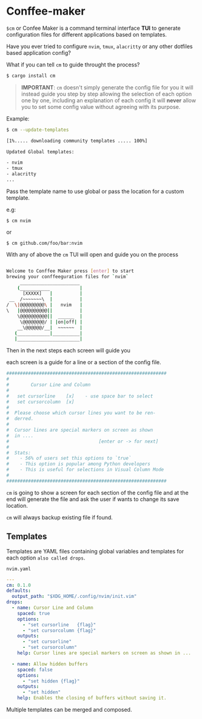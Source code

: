 # Conffee-maker

`$cm` or Confee Maker is a command terminal interface **TUI**
to generate configuration files for different applications based on templates.

Have you ever tried to configure `nvim`, `tmux`, `alacritty` or any other
dotfiles based application config?

What if you can tell `cm` to guide throught the process?

```bash
$ cargo install cm
```

> **IMPORTANT**: `cm` doesn't simply generate the config file for you
> it will instead guide you step by step allowing the selection of each
> option one by one, including an explanation of each config it will
> **never** allow you to set some config value without agreeing with its
> purpose.

Example:

```bash
$ cm --update-templates

[1%..... downloading community templates ..... 100%]

Updated Global templates:

- nvim
- tmux
- alacritty
...
```

Pass the template name to use global or pass the location for a custom template.

e.g:

`$ cm nvim`

or

`$ cm github.com/foo/bar:nvim`

With any of above the `cm` TUI will open and guide you on the process

```bash

Welcome to Conffee Maker press [enter] to start
brewing your conffeeguration files for `nvim`
     ______________________
    (___________           |
      [XXXXX]   |          |
 __  /~~~~~~~\  |          |
/  \|@@@@@@@@@\ |   nvim   |
\   |@@@@@@@@@@||          |
    \@@@@@@@@@@||  ______  |
     \@@@@@@@@/ | |on|off| |
    __\@@@@@@/__|  ~~~~~~  |
   (____________|__________|
   |_______________________|


```

Then in the next steps each screen will guide you

each screen is a guide for a line or a section of the config file.


```bash
###########################################################
#
#        Cursor Line and Column
#
#   set cursorline    [x]    - use space bar to select
#   set cursorcolumn  [x]
#
#  Please choose which cursor lines you want to be ren-
#  derred.
#
#  Cursor lines are special markers on screen as shown
#  in ....
#                                 [enter or -> for next]
#
#  Stats:
#    - 56% of users set this options to `true`
#    - This option is popular among Python developers
#    - This is useful for selections in Visual Column Mode
#
###########################################################
```

`cm` is going to show a screen for each section of the
config file and at the end will generate the file
and ask the user if wants to change its save location.

`cm` will always backup existing file if found.

## Templates

Templates are YAML files containing global variables
and templates for each option `also called drops`.


`nvim.yaml`
```yaml
---
cm: 0.1.0
defaults:
  output_path: "$XDG_HOME/.config/nvim/init.vim"
drops:
  - name: Cursor Line and Column
    spaced: true
    options:
      - "set cursorline   {flag}"
      - "set cursorcolumn {flag}"
    outputs:
      - "set cursorline"
      - "set cursorcolumn"
    help: Cursor lines are special markers on screen as shown in ...

  - name: Allow hidden buffers
    spaced: false
    options:
      - "set hidden {flag}"
    outputs:
      - "set hidden"
    help: Enables the closing of buffers without saving it.

```

Multiple templates can be merged and composed.




